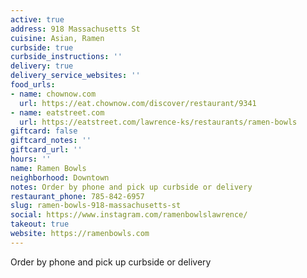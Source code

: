 ```yaml
---
active: true
address: 918 Massachusetts St
cuisine: Asian, Ramen
curbside: true
curbside_instructions: ''
delivery: true
delivery_service_websites: ''
food_urls:
- name: chownow.com
  url: https://eat.chownow.com/discover/restaurant/9341
- name: eatstreet.com
  url: https://eatstreet.com/lawrence-ks/restaurants/ramen-bowls
giftcard: false
giftcard_notes: ''
giftcard_url: ''
hours: ''
name: Ramen Bowls
neighborhood: Downtown
notes: Order by phone and pick up curbside or delivery
restaurant_phone: 785-842-6957
slug: ramen-bowls-918-massachusetts-st
social: https://www.instagram.com/ramenbowlslawrence/
takeout: true
website: https://ramenbowls.com
---
```


Order by phone and pick up curbside or delivery